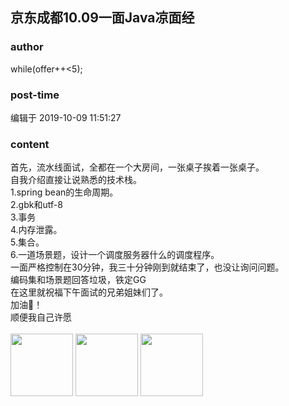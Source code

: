 ## 京东成都10.09一面Java凉面经
### author 
while(offer++<5);
### post-time 

编辑于  2019-10-09 11:51:27
### content 
<div class="post-topic-des nc-post-content">
 首先，流水线面试，全都在一个大房间，一张桌子挨着一张桌子。
 <br/>
 自我介绍直接让说熟悉的技术栈。
 <br/>
 1.spring bean的生命周期。
 <br/>
 2.gbk和utf-8
 <br/>
 3.事务
 <br/>
 4.内存泄露。
 <br/>
 5.集合。
 <br/>
 6.一道场景题，设计一个调度服务器什么的调度程序。
 <br/>
 一面严格控制在30分钟，我三十分钟刚到就结束了，也没让询问问题。
 <br/>
 编码集和场景题回答垃圾，铁定GG
 <br/>
 在这里就祝福下午面试的兄弟姐妹们了。
 <br/>
 加油💪！
 <br/>
 顺便我自己许愿
 <br/>
 <br/>
 <img data-card-emoji="[笔试多多]" height="100px" src="https://uploadfiles.nowcoder.com/images/20191018/63_1571399485998_1E412544122065C25107EADECD8208C7" width="100px"/>
 <img data-card-emoji="[面试多多]" height="100px" src="https://uploadfiles.nowcoder.com/images/20191018/63_1571399156852_D642F8C3D2D6C1AB174D170D2DC8ED78" width="100px"/>
 <img data-card-emoji="[offer+1]" height="100px" src="https://uploadfiles.nowcoder.com/images/20191018/63_1571398958756_9EB9CD58B9EA5E04C890326B5C1F471F" width="100px"/>
</div>
